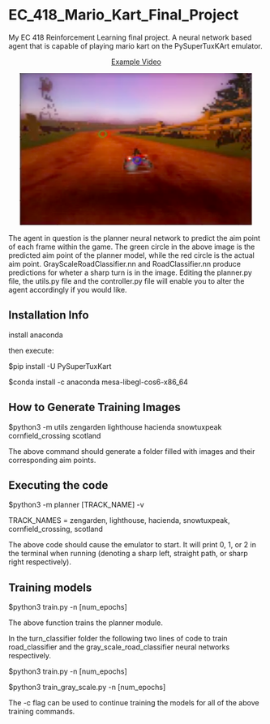 # EC_418_Mario_Kart_Final_Project

My EC 418 Reinforcement Learning final project. A neural network based agent that is capable of playing mario kart on the PySuperTuxKArt emulator.

<p align="center">
 <a href="https://drive.google.com/file/d/1UcUQiL_LJX4ywOeCUIq87zp5nzuJVGvW/view?usp=drive_link" target="_blank">Example Video</a>
</p>

<p align="center">
  <img width="460" height="300" src="https://github.com/angelo-soyannwo/EC_418_Mario_Kart_Final_Project/blob/main/mario_kart.png">
</p>

The agent in question is the planner neural network to predict the aim point of each frame within the game. The green circle in the above image is the predicted aim point of the planner model, while the red circle is the actual aim point. GrayScaleRoadClassifier.nn and RoadClassifier.nn produce predictions for wheter a sharp turn is in the image. Editing the planner.py file, the utils.py file and the controller.py file will enable you to alter the agent accordingly if you would like.

## Installation Info

install anaconda

then execute: 

$pip install -U PySuperTuxKart

$conda install -c anaconda mesa-libegl-cos6-x86_64

## How to Generate Training Images

$python3 -m utils zengarden lighthouse hacienda snowtuxpeak cornfield_crossing scotland

The above command should generate a folder filled with images and their corresponding aim points.

## Executing the code

$python3 -m planner [TRACK_NAME] -v

TRACK_NAMES = zengarden, lighthouse, hacienda, snowtuxpeak, cornfield_crossing, scotland

The above code should cause the emulator to start. It will print 0, 1, or 2 in the terminal when running (denoting a sharp left, straight path, or sharp right respectively).

## Training models

$python3 train.py -n [num_epochs]

The above function trains the planner module.

In the turn_classifier folder the following two lines of code to train road_classifier and the gray_scale_road_classifier neural networks respectively.

$python3 train.py -n [num_epochs]

$python3 train_gray_scale.py -n [num_epochs]

The -c flag can be used to continue training the models for all of the above training commands.
